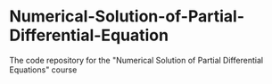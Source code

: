# Numerical-Solution-of-Partial-Differential-Equation
The code repository for the "Numerical Solution of Partial Differential Equations" course
